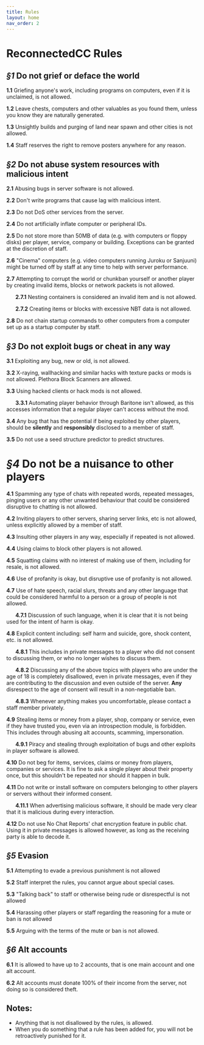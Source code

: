 ```yaml
---
title: Rules
layout: home
nav_order: 2
---
```


# ReconnectedCC Rules
## ***§1*** Do not grief or deface the world
**1.1** Griefing anyone's work, including programs on computers, even if it is unclaimed, is not allowed.

**1.2** Leave chests, computers and other valuables as you found them, unless you know they are naturally generated.

**1.3** Unsightly builds and purging of land near spawn and other cities is not allowed.

**1.4** Staff reserves the right to remove posters anywhere for any reason.

## ***§2*** Do not abuse system resources with malicious intent
**2.1** Abusing bugs in server software is not allowed.

**2.2** Don't write programs that cause lag with malicious intent.

**2.3** Do not DoS other services from the server.

**2.4** Do not artificially inflate computer or peripheral IDs.

**2.5** Do not store more than 50MB of data (e.g. with computers or floppy disks) per player, service, company or building. Exceptions can be granted at the discretion of staff.

**2.6** "Cinema" computers (e.g. video computers running Juroku or Sanjuuni) might be turned off by staff at any time to help with server performance.

**2.7** Attempting to corrupt the world or chunkban yourself or another player by creating invalid items, blocks or network packets is not allowed.

&nbsp;&nbsp;&nbsp;&nbsp;&nbsp;&nbsp;**2.7.1** Nesting containers is considered an invalid item and is not allowed.

&nbsp;&nbsp;&nbsp;&nbsp;&nbsp;&nbsp;**2.7.2** Creating items or blocks with excessive NBT data is not allowed.

**2.8** Do not chain startup commands to other computers from a computer set up as a startup computer by staff.


## ***§3*** Do not exploit bugs or cheat in any way
**3.1** Exploiting any bug, new or old, is not allowed.

**3.2** X-raying, wallhacking and similar hacks with texture packs or mods is not allowed. Plethora Block Scanners are allowed.

**3.3** Using hacked clients or hack mods is not allowed.

&nbsp;&nbsp;&nbsp;&nbsp;&nbsp;&nbsp;**3.3.1** Automating player behavior through Baritone isn't allowed, as this accesses information that a regular player can't access without the mod.

**3.4** Any bug that has the potential if being exploited by other players, should be **silently** and **responsibly** disclosed to a member of staff.

**3.5** Do not use a seed structure predictor to predict structures.

# ***§4*** Do not be a nuisance to other players
**4.1** Spamming any type of chats with repeated words, repeated messages, pinging users or any other unwanted behaviour that could be considered disruptive to chatting is not allowed.

**4.2** Inviting players to other servers, sharing server links, etc is not allowed, unless explicitly allowed by a member of staff.

**4.3** Insulting other players in any way, especially if repeated is not allowed.

**4.4** Using claims to block other players is not allowed.

**4.5** Squatting claims with no interest of making use of them, including for resale, is not allowed.


**4.6** Use of profanity is okay, but disruptive use of profanity is not allowed.

**4.7** Use of hate speech, racial slurs, threats and any other language that could be considered harmful to a person or a group of people is not allowed.

&nbsp;&nbsp;&nbsp;&nbsp;&nbsp;&nbsp;**4.7.1** Discussion of such language, when it is clear that it is not being used for the intent of harm is okay.

**4.8** Explicit content including: self harm and suicide, gore, shock content, etc. is not allowed.

&nbsp;&nbsp;&nbsp;&nbsp;&nbsp;&nbsp;**4.8.1** This includes in private messages to a player who did not consent to discussing them, or who no longer wishes to discuss them.

&nbsp;&nbsp;&nbsp;&nbsp;&nbsp;&nbsp;**4.8.2** Discussing any of the above topics with players who are under the age of 18 is completely disallowed, even in private messages, even if they are contributing to the discussion and even outside of the server. **Any** disrespect to the age of consent will result in a non-negotiable ban.

&nbsp;&nbsp;&nbsp;&nbsp;&nbsp;&nbsp;**4.8.3** Whenever anything makes you uncomfortable, please contact a staff member privately.

**4.9** Stealing items or money from a player, shop, company or service, even if they have trusted you, even via an introspection module, is forbidden. This includes through abusing alt accounts, scamming, impersonation.

&nbsp;&nbsp;&nbsp;&nbsp;&nbsp;&nbsp;**4.9.1** Piracy and stealing through exploitation of bugs and other exploits in player software is allowed.

**4.10** Do not beg for items, services, claims or money from players, companies or services. It is fine to ask a single player about their property once, but this shouldn't be repeated nor should it happen in bulk.

**4.11** Do not write or install software on computers belonging to other players or servers without their informed consent.

&nbsp;&nbsp;&nbsp;&nbsp;&nbsp;&nbsp;**4.11.1** When advertising malicious software, it should be made very clear that it is malicious during every interaction.

**4.12** Do not use No Chat Reports' chat encryption feature in public chat. Using it in private messages is allowed however, as long as the receiving party is able to decode it.


## ***§5*** Evasion
**5.1** Attempting to evade a previous punishment is not allowed

**5.2** Staff interpret the rules, you cannot argue about special cases.

**5.3** "Talking back" to staff or otherwise being rude or disrespectful is not allowed

**5.4** Harassing other players or staff regarding the reasoning for a mute or ban is not allowed

**5.5** Arguing with the terms of the mute or ban is not allowed.

## ***§6*** Alt accounts
**6.1** It is allowed to have up to 2 accounts, that is one main account and one alt account.

**6.2** Alt accounts must donate 100% of their income from the server, not doing so is considered theft.

## Notes:
- Anything that is not disallowed by the rules, is allowed.
- When you do something that a rule has been added for, you will not be retroactively punished for it.